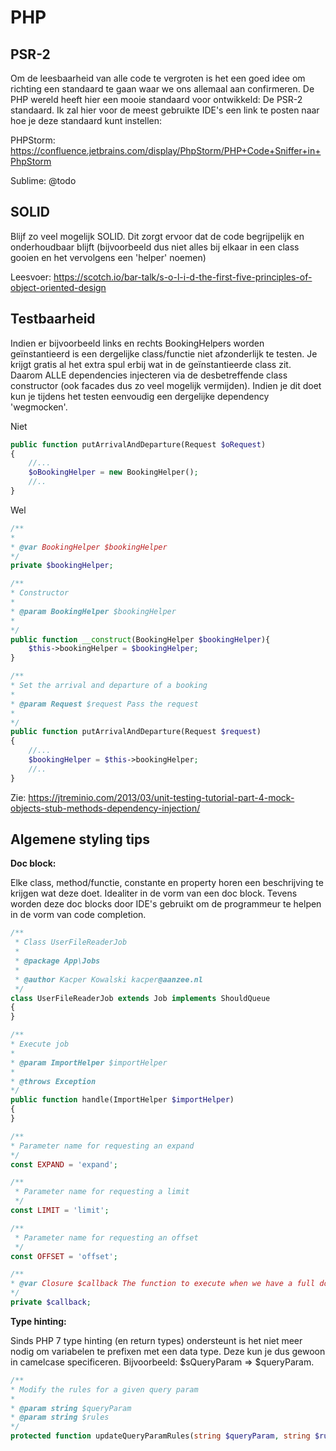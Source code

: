 # PHP

## PSR-2

Om de leesbaarheid van alle code te vergroten is het een goed idee om richting een standaard te gaan waar we ons allemaal aan confirmeren. De PHP wereld heeft hier een mooie standaard voor ontwikkeld: De PSR-2 standaard. Ik zal hier voor de meest gebruikte IDE's een link te posten naar hoe je deze standaard kunt instellen:

PHPStorm: https://confluence.jetbrains.com/display/PhpStorm/PHP+Code+Sniffer+in+PhpStorm

Sublime: @todo

## SOLID
Blijf zo veel mogelijk SOLID. Dit zorgt ervoor dat de code begrijpelijk en onderhoudbaar blijft (bijvoorbeeld dus niet alles bij elkaar in een class gooien en het vervolgens een 'helper' noemen)

Leesvoer: https://scotch.io/bar-talk/s-o-l-i-d-the-first-five-principles-of-object-oriented-design

## Testbaarheid
Indien er bijvoorbeeld links en rechts BookingHelpers worden geïnstantieerd is een dergelijke class/functie niet afzonderlijk te testen. Je krijgt gratis al het extra spul erbij wat in de geïnstantieerde class zit. Daarom ALLE dependencies injecteren via de desbetreffende class constructor (ook facades dus zo veel mogelijk vermijden). Indien je dit doet kun je tijdens het testen eenvoudig een dergelijke dependency 'wegmocken'.


Niet

```php
public function putArrivalAndDeparture(Request $oRequest)
{
    //...
    $oBookingHelper = new BookingHelper();
    //..
}
```

Wel

```php
/**
*
* @var BookingHelper $bookingHelper 
*/
private $bookingHelper;

/**
* Constructor
*
* @param BookingHelper $bookingHelper
*
*/
public function __construct(BookingHelper $bookingHelper){
    $this->bookingHelper = $bookingHelper;
}

/**
* Set the arrival and departure of a booking
*
* @param Request $request Pass the request
*
*/
public function putArrivalAndDeparture(Request $request)
{
    //...
    $bookingHelper = $this->bookingHelper;
    //..
}
```

Zie: https://jtreminio.com/2013/03/unit-testing-tutorial-part-4-mock-objects-stub-methods-dependency-injection/


## Algemene styling tips

**Doc block:**

Elke class, method/functie, constante en property horen een beschrijving te krijgen wat deze doet. Idealiter in de vorm van een doc block. Tevens worden deze doc blocks door IDE's gebruikt om de programmeur te helpen in de vorm van code completion.

```php
/**
 * Class UserFileReaderJob
 *
 * @package App\Jobs
 *
 * @author Kacper Kowalski kacper@aanzee.nl
 */
class UserFileReaderJob extends Job implements ShouldQueue
{
}
```

```php
/**
* Execute job
*
* @param ImportHelper $importHelper
*
* @throws Exception
*/
public function handle(ImportHelper $importHelper)
{
}
```

```php
/**
* Parameter name for requesting an expand
*/
const EXPAND = 'expand';

/**
 * Parameter name for requesting a limit
 */
const LIMIT = 'limit';

/**
 * Parameter name for requesting an offset
 */
const OFFSET = 'offset';
```

```php
/**
* @var Closure $callback The function to execute when we have a full document
*/
private $callback;
```

**Type hinting:**

Sinds PHP 7 type hinting (en return types) ondersteunt is het niet meer nodig om variabelen te prefixen met een data type. Deze kun je dus gewoon in camelcase specificeren. Bijvoorbeeld: $sQueryParam => $queryParam.

```php
/**
* Modify the rules for a given query param
*
* @param string $queryParam
* @param string $rules
*/
protected function updateQueryParamRules(string $queryParam, string $rules)
```